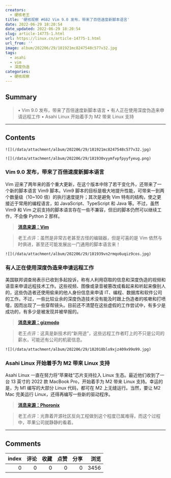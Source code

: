 ```yaml
---
creators:
  - 硬核老王
title: '硬核观察 #682 Vim 9.0 发布，带来了百倍速度新脚本语言'
date: 2022-06-29 18:20:54
date_updated: 2022-06-29 18:20:54
slug: article-14775-1.html
url: https://linux.cn/article-14775-1.html
url_from: ''
image: album/202206/29/181921mc8247548c577v32.jpg
tags:
  - asahi
  - vim
  - 深度伪造
categories:
  - 硬核观察
---
```


## Summary

> • Vim 9.0 发布，带来了百倍速度新脚本语言 • 有人正在使用深度伪造来申请远程工作 • Asahi Linux 开始着手为 M2 带来 Linux 支持

***

<!-- more -->

## Contents

`![](/data/attachment/album/202206/29/181921mc8247548c577v32.jpg)`

`![](/data/attachment/album/202206/29/181930vyymfvpfpyyfyeug.png)`

### Vim 9.0 发布，带来了百倍速度新脚本语言

Vim 迎来了两年来的首个重大更新，在这个版本中除了若干变化外，还带来了一个新的脚本语言 Vim9 脚本。Vim9 脚本的目标是极大地提升性能，可带来一到两个数量级（10~100 倍）的执行速度提升；其次是避免 Vim 特有的结构，使之更接近于常用的编程语言，如 JavaScript、TypeScript 和 Java 等。不过，虽然 Vim9 和 Vim 之前支持的脚本语言存在一些不兼容，但旧的脚本仍然可以继续工作，不会像 Python 2 那样。

> 
> **[消息来源：Vim](https://www.vim.org/vim90.php)**
> 
> 
> 

> 
> 老王点评：虽然是非常古老甚至古怪的编辑器，但是可喜的是 Vim 依然与时俱进，甚至还可能发展出一门通用的脚本语言来！
> 
> 
> 

`![](/data/attachment/album/202206/29/181939vn2rmqo6uqiz9cos.jpg)`

### 有人正在使用深度伪造来申请远程工作

美国联邦调查局表示已收到多起投诉，称有人利用窃取的信息和深度伪造的视频和语音来申请远程技术工作。这些视频、图像或录音被篡改成看起来和听起来像别人的，这些伪造者还使用偷来的他人身份信息来申请 IT、编程、数据库和软件公司的工作。不过，一些比较业余的深度伪造技术没有能及时跟上伪造者的咳嗽和打喷嚏，因而出现了一些穿帮镜头。目前还不清楚在这些虚假的工作尝试中，有多少是成功的，有多少是被发现并被举报的。

> 
> **[消息来源：gizmodo](https://gizmodo.com/deepfakes-remote-work-job-applications-fbi-1849118604)**
> 
> 
> 

> 
> 老王点评：这真是新技术的“新用途”，这些远程工作者盯上的不只是公司的薪水，可能还有公司的机密信息。
> 
> 
> 

`![](/data/attachment/album/202206/29/182018blo9xjz409x99o99.jpg)`

### Asahi Linux 开始着手为 M2 带来 Linux 支持

Asahi Linux 一直在努力将“苹果硅”芯片支持拉入 Linux 生态。最近他们收到了一台 13 英寸的 2022 款 MacBook Pro，开始着手为 M2 带来 Linux 支持。幸运的是，为 M1 编写的大部分 Linux 代码，都可在 M2 上无缝运行。当然，要让 M2 Mac 完美运行 Linux，还得再编写一些新的驱动程序。

> 
> **[消息来源：Phoronix](https://www.phoronix.com/scan.php?page=news_item&px=Apple-M2-Linux-Starts)**
> 
> 
> 

> 
> 老王点评：光靠着开源社区反向工程做到这个程度已属难得，而这个过程中，苹果公司就静静的看着。
> 
> 
>

***

## Comments


|   index |   评论 |   收藏 |   点赞 |   分享 |   浏览 |
|--------:|-------:|-------:|-------:|-------:|-------:|
|       0 |      0 |      0 |      0 |      0 |   3456 |
